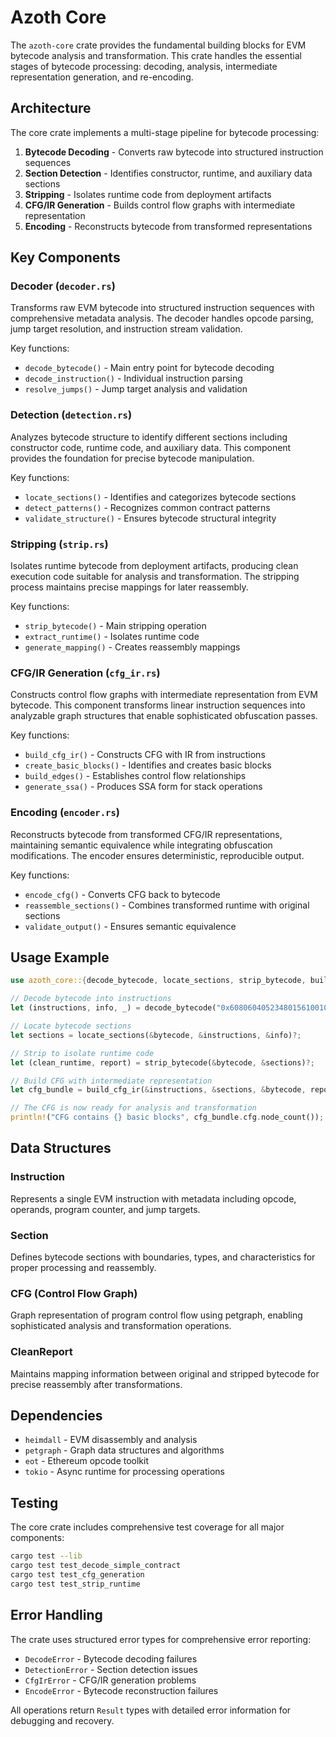 # Azoth Core

The `azoth-core` crate provides the fundamental building blocks for EVM bytecode analysis and transformation. This crate handles the essential stages of bytecode processing: decoding, analysis, intermediate representation generation, and re-encoding.

## Architecture

The core crate implements a multi-stage pipeline for bytecode processing:

1. **Bytecode Decoding** - Converts raw bytecode into structured instruction sequences
2. **Section Detection** - Identifies constructor, runtime, and auxiliary data sections
3. **Stripping** - Isolates runtime code from deployment artifacts
4. **CFG/IR Generation** - Builds control flow graphs with intermediate representation
5. **Encoding** - Reconstructs bytecode from transformed representations

## Key Components

### Decoder (`decoder.rs`)
Transforms raw EVM bytecode into structured instruction sequences with comprehensive metadata analysis. The decoder handles opcode parsing, jump target resolution, and instruction stream validation.

Key functions:
- `decode_bytecode()` - Main entry point for bytecode decoding
- `decode_instruction()` - Individual instruction parsing
- `resolve_jumps()` - Jump target analysis and validation

### Detection (`detection.rs`)
Analyzes bytecode structure to identify different sections including constructor code, runtime code, and auxiliary data. This component provides the foundation for precise bytecode manipulation.

Key functions:
- `locate_sections()` - Identifies and categorizes bytecode sections
- `detect_patterns()` - Recognizes common contract patterns
- `validate_structure()` - Ensures bytecode structural integrity

### Stripping (`strip.rs`)
Isolates runtime bytecode from deployment artifacts, producing clean execution code suitable for analysis and transformation. The stripping process maintains precise mappings for later reassembly.

Key functions:
- `strip_bytecode()` - Main stripping operation
- `extract_runtime()` - Isolates runtime code
- `generate_mapping()` - Creates reassembly mappings

### CFG/IR Generation (`cfg_ir.rs`)
Constructs control flow graphs with intermediate representation from EVM bytecode. This component transforms linear instruction sequences into analyzable graph structures that enable sophisticated obfuscation passes.

Key functions:
- `build_cfg_ir()` - Constructs CFG with IR from instructions
- `create_basic_blocks()` - Identifies and creates basic blocks
- `build_edges()` - Establishes control flow relationships
- `generate_ssa()` - Produces SSA form for stack operations

### Encoding (`encoder.rs`)
Reconstructs bytecode from transformed CFG/IR representations, maintaining semantic equivalence while integrating obfuscation modifications. The encoder ensures deterministic, reproducible output.

Key functions:
- `encode_cfg()` - Converts CFG back to bytecode
- `reassemble_sections()` - Combines transformed runtime with original sections
- `validate_output()` - Ensures semantic equivalence

## Usage Example

```rust
use azoth_core::{decode_bytecode, locate_sections, strip_bytecode, build_cfg_ir};

// Decode bytecode into instructions
let (instructions, info, _) = decode_bytecode("0x608060405234801561001057600080fd5b50", false).await?;

// Locate bytecode sections
let sections = locate_sections(&bytecode, &instructions, &info)?;

// Strip to isolate runtime code
let (clean_runtime, report) = strip_bytecode(&bytecode, &sections)?;

// Build CFG with intermediate representation
let cfg_bundle = build_cfg_ir(&instructions, &sections, &bytecode, report)?;

// The CFG is now ready for analysis and transformation
println!("CFG contains {} basic blocks", cfg_bundle.cfg.node_count());
```

## Data Structures

### Instruction
Represents a single EVM instruction with metadata including opcode, operands, program counter, and jump targets.

### Section
Defines bytecode sections with boundaries, types, and characteristics for proper processing and reassembly.

### CFG (Control Flow Graph)
Graph representation of program control flow using petgraph, enabling sophisticated analysis and transformation operations.

### CleanReport
Maintains mapping information between original and stripped bytecode for precise reassembly after transformations.

## Dependencies

- `heimdall` - EVM disassembly and analysis
- `petgraph` - Graph data structures and algorithms
- `eot` - Ethereum opcode toolkit
- `tokio` - Async runtime for processing operations

## Testing

The core crate includes comprehensive test coverage for all major components:

```bash
cargo test --lib
cargo test test_decode_simple_contract
cargo test test_cfg_generation
cargo test test_strip_runtime
```

## Error Handling

The crate uses structured error types for comprehensive error reporting:
- `DecodeError` - Bytecode decoding failures
- `DetectionError` - Section detection issues
- `CfgIrError` - CFG/IR generation problems
- `EncodeError` - Bytecode reconstruction failures

All operations return `Result` types with detailed error information for debugging and recovery.